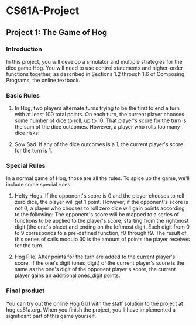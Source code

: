 # CS61A-Project

## Project 1: The Game of Hog

### Introduction
In this project, you will develop a simulator and multiple strategies for the dice game Hog. You will need to use control statements and higher-order functions together, as described in Sections 1.2 through 1.6 of Composing Programs, the online textbook.

### Basic Rules
1. In Hog, two players alternate turns trying to be the first to end a turn with at least 100 total points. On each turn, the current player chooses some number of dice to roll, up to 10. That player's score for the turn is the sum of the dice outcomes. However, a player who rolls too many dice risks:

2. Sow Sad. If any of the dice outcomes is a 1, the current player's score for the turn is 1.

### Special Rules
In a normal game of Hog, those are all the rules. To spice up the game, we'll include some special rules:

1. Hefty Hogs. If the opponent's score is 0 and the player chooses to roll zero dice, the player will get 1 point. However, if the opponent's score is not 0, a player who chooses to roll zero dice will gain points according to the following:
The opponent's score will be mapped to a series of functions to be applied to the player's score, starting from the rightmost digit (the one's place) and ending on the leftmost digit.
Each digit from 0 to 9 corresponds to a pre-defined function, f0 through f9.
The result of this series of calls modulo 30 is the amount of points the player receives for the turn.

2. Hog Pile. After points for the turn are added to the current player's score, if the one's digit (ones_digit) of the current player's score is the same as the one's digit of the opponent player's score, the current player gains an additional ones_digit points.

### Final product
You can try out the online Hog GUI with the staff solution to the project at hog.cs61a.org. When you finish the project, you'll have implemented a significant part of this game yourself.
